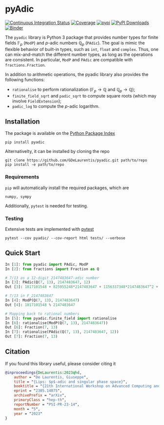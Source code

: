 # pyAdic

[![Continuous Integration Status](https://github.com/GDeLaurentis/pyadic/actions/workflows/continuous_integration.yml/badge.svg)](https://github.com/GDeLaurentis/pyadic/actions)
[![Coverage](https://img.shields.io/badge/Coverage-93%25-green?labelColor=2a2f35)](https://github.com/GDeLaurentis/pyadic/actions)
[![pypi](https://img.shields.io/pypi/v/pyadic)](https://pypi.org/project/pyadic/)
[![PyPI Downloads](https://img.shields.io/pypi/dm/pyadic.svg?label=PyPI%20downloads)](https://pypistats.org/packages/pyadic)
[![Binder](https://mybinder.org/badge_logo.svg)](https://mybinder.org/v2/gh/GDeLaurentis/pyadic/HEAD)


The `pyadic` library is Python 3 package that provides number types for finite fields $\mathbb{F}_p$ (`ModP`) and $p$-adic numbers $\mathbb{Q}_p$ (`PAdic`). The goal is mimic the flexible behavior of built-in types, such as `int`, `float` and `complex`. Thus, one can mix-and-match the different number types, as long as the operations are consistent. In particular, `ModP` and `PAdic` are compatible with `fractions.Fraction`.

In addition to arithmetic operations, the pyadic library also provides the following functions:

- `rationalise` to perform rationalization ($\mathbb{F}_p\rightarrow \mathbb{Q}$ and $\mathbb{Q}_p \rightarrow \mathbb{Q}$);
- `finite_field_sqrt` and `padic_sqrt` to compute square roots (which may involve `FieldExtension`);
- `padic_log` to compute the $p$-adic logarithm.


## Installation
The package is available on the [Python Package Index](https://pypi.org/project/pyadic/)
```console
pip install pyadic
```
Alternativelty, it can be installed by cloning the repo
```console
git clone https://github.com/GDeLaurentis/pyadic.git path/to/repo
pip install -e path/to/repo
```

### Requirements
`pip` will automatically install the required packages, which are
```
numpy, sympy
```
Additionally, `pytest` is needed for testing.

### Testing
Extensive tests are implemented with [pytest](https://github.com/pytest-dev/pytest)

```console
pytest --cov pyadic/ --cov-report html tests/ --verbose
```

## Quick Start

```python
In [1]: from pyadic import PAdic, ModP
In [2]: from fractions import Fraction as Q

# 7/13 as a 12-digit 2147483647-adic number
In [3]: PAdic(Q(7, 13), 2147483647, 12)  
Out [3]: 1817101548 + 825955248*2147483647 + 1156337348*2147483647^2 + 330382099*2147483647^3 + 1321528398*2147483647^4 + 991146298*2147483647^5 + 1817101547*2147483647^6 + 825955248*2147483647^7 + 1156337348*2147483647^8 + 330382099*2147483647^9 + 1321528398*2147483647^10 + 991146298*2147483647^11 + O(2147483647^12)

# 7/13 in F_2147483647
In [4]: ModP(Q(7, 13), 2147483647)
Out [4]: 1817101548 % 2147483647

# Mapping back to rational numbers
In [5]: from pyadic.finite_field import rationalise
In [6]: rationalise(ModP(Q(7, 13), 2147483647))
Out [6]: Fraction(7, 13)
In [7]: rationalise(PAdic(Q(7, 13), 2147483647, 12))
Out [7]: Fraction(7, 13)
```

## Citation

If you found this library useful, please consider citing it


```bibtex
@inproceedings{DeLaurentis:2023qhd,
    author = "De Laurentis, Giuseppe",
    title = "{Lips: $p$-adic and singular phase space}",
    booktitle = "{21th International Workshop on Advanced Computing and Analysis Techniques in Physics Research}: {AI meets Reality}",
    eprint = "2305.14075",
    archivePrefix = "arXiv",
    primaryClass = "hep-th",
    reportNumber = "PSI-PR-23-14",
    month = "5",
    year = "2023"
}
```